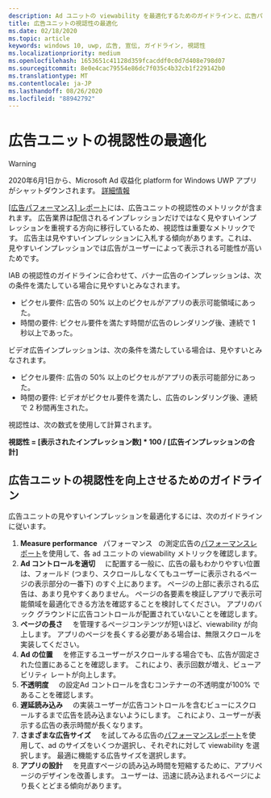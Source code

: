 ```yaml
---
description: Ad ユニットの viewability を最適化するためのガイドラインと、広告パフォーマンスレポートを使用して viewability メトリックを測定する方法について説明します。
title: 広告ユニットの視認性の最適化
ms.date: 02/18/2020
ms.topic: article
keywords: windows 10, uwp, 広告, 宣伝, ガイドライン, 視認性
ms.localizationpriority: medium
ms.openlocfilehash: 1653651c41128d359fcacddf0c0d7d408e798d07
ms.sourcegitcommit: 8e0e4cac79554e86dc7f035c4b32cb1f229142b0
ms.translationtype: MT
ms.contentlocale: ja-JP
ms.lasthandoff: 08/26/2020
ms.locfileid: "88942792"
---
```

# <a name="optimize-the-viewability-of-your-ad-units"></a>広告ユニットの視認性の最適化

>[!WARNING]
> 2020年6月1日から、Microsoft Ad 収益化 platform for Windows UWP アプリがシャットダウンされます。 [詳細情報](https://social.msdn.microsoft.com/Forums/windowsapps/en-US/db8d44cb-1381-47f7-94d3-c6ded3fea36f/microsoft-ad-monetization-platform-shutting-down-june-1st?forum=aiamgr)

[[広告パフォーマンス] レポート](../publish/advertising-performance-report.md)には、広告ユニットの視認性のメトリックが含まれます。 広告業界は配信されるインプレッションだけではなく見やすいインプレッションを重視する方向に移行しているため、視認性は重要なメトリックです。 広告主は見やすいインプレッションに入札する傾向があります。これは、見やすいインプレッションでは広告がユーザーによって表示される可能性が高いためです。  

IAB の視認性のガイドラインに合わせて、バナー広告のインプレッションは、次の条件を満たしている場合に見やすいとみなされます。

* ピクセル要件: 広告の 50% 以上のピクセルがアプリの表示可能領域にあった。
* 時間の要件: ピクセル要件を満たす時間が広告のレンダリング後、連続で 1 秒以上であった。

ビデオ広告インプレッションは、次の条件を満たしている場合は、見やすいとみなされます。

* ピクセル要件: 広告の 50% 以上のピクセルがアプリの表示可能部分にあった。
* 時間の要件: ビデオがピクセル要件を満たし、広告のレンダリング後、連続で 2 秒間再生された。

視認性は、次の数式を使用して計算されます。

**視認性 = [表示されたインプレッション数] * 100 / [広告インプレッションの合計]**

## <a name="guidelines-to-improve-ad-unit-viewability"></a>広告ユニットの視認性を向上させるためのガイドライン

広告ユニットの見やすいインプレッションを最適化するには、次のガイドラインに従います。

1. **Measure performance** &nbsp; パフォーマンス &nbsp; の測定広告の[パフォーマンスレポート](../publish/advertising-performance-report.md)を使用して、各 ad ユニットの viewability メトリックを確認します。
2.  **Ad コントロールを適切** &nbsp; &nbsp; に配置する一般に、広告の最もわかりやすい位置は、フォールド (つまり、スクロールしなくてもユーザーに表示されるページの表示部分の一番下) のすぐ上にあります。 ページの上部に表示される広告は、あまり見やすくありません。 ページの各要素を検証しアプリで表示可能領域を最適化できる方法を確認することを検討してください。 アプリのバック グラウンドに広告コントロールが配置されていないことを確認します。
3.  **ページの長さ** &nbsp; &nbsp; を管理するページコンテンツが短いほど、viewability が向上します。 アプリのページを長くする必要がある場合は、無限スクロールを実装してください。
4.  **Ad の位置** &nbsp; &nbsp; を修正するユーザーがスクロールする場合でも、広告が固定された位置にあることを確認します。 これにより、表示回数が増え、ビューアビリティ レートが向上します。
5.  **不透明度** &nbsp; &nbsp; の設定Ad コントロールを含むコンテナーの不透明度が100% であることを確認します。
6.  **遅延読み込み** &nbsp; &nbsp; の実装ユーザーが広告コントロールを含むビューにスクロールするまで広告を読み込まないようにします。 これにより、ユーザーが表示する広告の表示時間が長くなります。
7.  **さまざまな広告サイズ** &nbsp; &nbsp; を試してみる広告の[パフォーマンスレポート](../publish/advertising-performance-report.md)を使用して、ad のサイズをいくつか選択し、それぞれに対して viewability を選択します。 最適に機能する広告サイズを選択します。
8.  **アプリの設計** &nbsp; &nbsp; を見直すページの読み込み時間を短縮するために、アプリページのデザインを改善します。 ユーザーは、迅速に読み込まれるページにより長くとどまる傾向があります。

